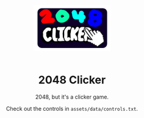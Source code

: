<div align="center">
    <img src="https://raw.githubusercontent.com/Joalor64GH/2048-Clicker/main/assets/images/logo.png" width="40%" height="40%"/> 
    <br />
    <br />

# 2048 Clicker

2048, but it's a clicker game.

Check out the controls in `assets/data/controls.txt`.